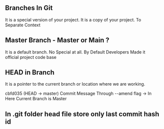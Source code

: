 ## Branches In Git
It is a special version of your project. It is a copy of your project.
To Separate Context

## Master Branch - Master or Main ?
It is a default branch. No Special at all. By Default Developers Made it official project code base

## HEAD in Branch
It is a pointer to the current branch or location where we are working.

cbfd035 (HEAD -> master) Commit Message Through --amend flag  -> In Here Current Branch is Master

## In .git folder head file store only last commit hash id